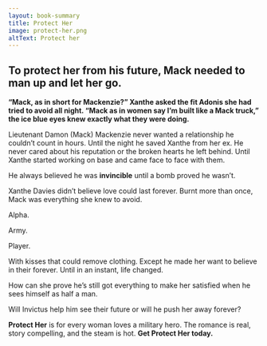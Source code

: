 ```yaml
---
layout: book-summary
title: Protect Her
image: protect-her.png
altText: Protect her
---
```


## To protect her from his future, Mack needed to man up and let her go.

**“Mack, as in short for Mackenzie?” Xanthe asked the fit Adonis she had tried to avoid all night. “Mack as in women say I’m built like a Mack truck,” the ice blue eyes knew exactly what they were doing.**

Lieutenant Damon (Mack) Mackenzie never wanted a relationship he couldn’t count in hours. Until the night he saved Xanthe from her ex. He never cared about his reputation or the broken hearts he left behind. Until Xanthe started working on base and came face to face with them.

He always believed he was **invincible** until a bomb proved he wasn’t.

Xanthe Davies didn’t believe love could last forever. Burnt more than once, Mack was everything she knew to avoid.

Alpha.

Army.

Player.

With kisses that could remove clothing. Except he made her want to believe in their forever. Until in an instant, life changed.

How can she prove he’s still got everything to make her satisfied when he sees himself as half a man.

Will Invictus help him see their future or will he push her away forever?

**Protect Her** is for every woman loves a military hero. The romance is real, story compelling, and the steam is hot. **Get Protect Her today.**

